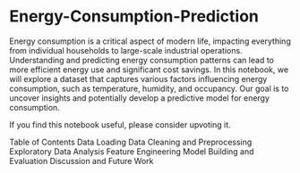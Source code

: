 # Energy-Consumption-Prediction

Energy consumption is a critical aspect of modern life, impacting everything from individual households to large-scale industrial operations. Understanding and predicting energy consumption patterns can lead to more efficient energy use and significant cost savings. In this notebook, we will explore a dataset that captures various factors influencing energy consumption, such as temperature, humidity, and occupancy. Our goal is to uncover insights and potentially develop a predictive model for energy consumption.

If you find this notebook useful, please consider upvoting it.

Table of Contents
Data Loading
Data Cleaning and Preprocessing
Exploratory Data Analysis
Feature Engineering
Model Building and Evaluation
Discussion and Future Work
